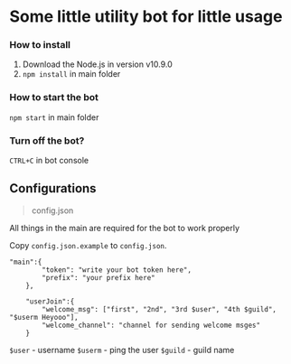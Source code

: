# Some little utility bot for little usage  

### How to install

1. Download the Node.js in version v10.9.0
2. `npm install` in main folder

### How to start the bot

`npm start` in main folder

### Turn off the bot? 
`CTRL+C` in bot console

## Configurations

> config.json

All things in the main are required for the bot to work properly  

Copy `config.json.example` to `config.json`.  

```
"main":{
        "token": "write your bot token here",
        "prefix": "your prefix here"
    },

    "userJoin":{
        "welcome_msg": ["first", "2nd", "3rd $user", "4th $guild", "$userm Heyooo"],
        "welcome_channel": "channel for sending welcome msges"
    }
```  
`$user` - username
`$userm` - ping the user
`$guild` - guild name
